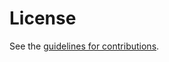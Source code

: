 # License

See the
[guidelines for contributions](https://github.com/deansaxe/draft-saxe-ipsie-common-requirements-profile/blob/main/CONTRIBUTING.md).
